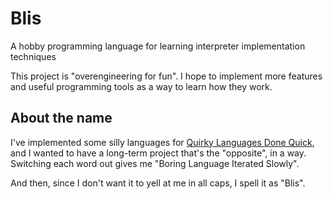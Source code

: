 # Blis

A hobby programming language for learning interpreter implementation techniques

This project is "overengineering for fun". I hope to implement more features
and useful programming tools as a way to learn how they work.

## About the name

I've implemented some silly languages for [Quirky Languages Done Quick], and I
wanted to have a long-term project that's the "opposite", in a way. Switching
each word out gives me "Boring Language Iterated Slowly".

And then, since I don't want it to yell at me in all caps, I spell it as "Blis".

[Quirky Languages Done Quick]: https://quirkylanguages.com/
